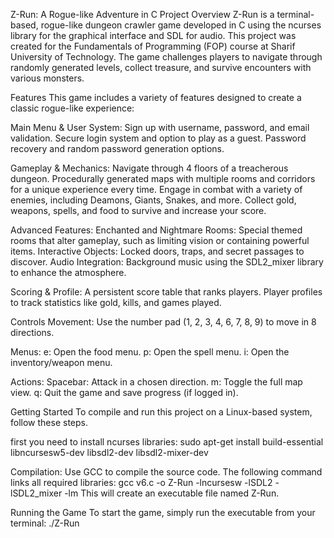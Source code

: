 Z-Run: A Rogue-like Adventure in C
Project Overview
Z-Run is a terminal-based, rogue-like dungeon crawler game developed in C using the ncurses library for the graphical interface and SDL for audio. This project was created for the Fundamentals of Programming (FOP) course at Sharif University of Technology. The game challenges players to navigate through randomly generated levels, collect treasure, and survive encounters with various monsters.

Features
This game includes a variety of features designed to create a classic rogue-like experience:

Main Menu & User System:
Sign up with username, password, and email validation.
Secure login system and option to play as a guest.
Password recovery and random password generation options.

Gameplay & Mechanics:
Navigate through 4 floors of a treacherous dungeon.
Procedurally generated maps with multiple rooms and corridors for a unique experience every time.
Engage in combat with a variety of enemies, including Deamons, Giants, Snakes, and more.
Collect gold, weapons, spells, and food to survive and increase your score.

Advanced Features:
Enchanted and Nightmare Rooms: Special themed rooms that alter gameplay, such as limiting vision or containing powerful items.
Interactive Objects: Locked doors, traps, and secret passages to discover.
Audio Integration: Background music using the SDL2_mixer library to enhance the atmosphere.

Scoring & Profile:
A persistent score table that ranks players.
Player profiles to track statistics like gold, kills, and games played.

Controls
Movement: Use the number pad (1, 2, 3, 4, 6, 7, 8, 9) to move in 8 directions.

Menus:
e: Open the food menu.
p: Open the spell menu.
i: Open the inventory/weapon menu.

Actions:
Spacebar: Attack in a chosen direction.
m: Toggle the full map view.
q: Quit the game and save progress (if logged in).

Getting Started
To compile and run this project on a Linux-based system, follow these steps.

first you need to install ncurses libraries:
sudo apt-get install build-essential libncursesw5-dev libsdl2-dev libsdl2-mixer-dev

Compilation:
Use GCC to compile the source code. The following command links all required libraries:
gcc v6.c -o Z-Run -lncursesw -lSDL2 -lSDL2_mixer -lm
This will create an executable file named Z-Run.

Running the Game
To start the game, simply run the executable from your terminal:
./Z-Run
